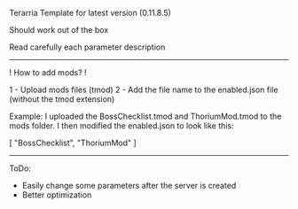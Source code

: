 Terarria Template for latest version (0.11.8.5)

Should work out of the box

Read carefully each parameter description

-----

! How to add mods? !

1 - Upload mods files (tmod)
2 - Add the file name to the enabled.json file (without the tmod extension)

Example:
I uploaded the BossChecklist.tmod and ThoriumMod.tmod to the mods folder.
I then modified the enabled.json to look like this:

[
    "BossChecklist",
    "ThoriumMod"
]

----

ToDo:
- Easily change some parameters after the server is created
- Better optimization
